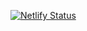 [![Netlify Status](https://api.netlify.com/api/v1/badges/9d50fb58-53aa-476c-88b6-cf3594e79466/deploy-status)](https://app.netlify.com/sites/classy-frangipane-f49f8a/deploys)

